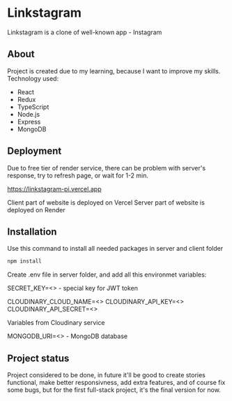 # Linkstagram

Linkstagram is a clone of well-known app - Instagram

## About

Project is created due to my learning, because I want to improve my skills. Technology used:
- React
- Redux
- TypeScript
- Node.js
- Express
- MongoDB

## Deployment

Due to free tier of render service, there can be problem with server's response, try to refresh page, or wait for 1-2 min.

https://linkstagram-pi.vercel.app

Client part of website is deployed on Vercel
Server part of website is deployed on Render

## Installation

Use this command to install all needed packages in server and client folder

```bash
npm install 
```

Create .env file in server folder, and add all this environmet variables:

SECRET_KEY=<> - special key for JWT token

CLOUDINARY_CLOUD_NAME=<>
CLOUDINARY_API_KEY=<>
CLOUDINARY_API_SECRET=<>

Variables from Cloudinary service

MONGODB_URI=<> - MongoDB database


## Project status

Project considered to be done, in future it'll be good to create stories functional, make better responsivness, add extra features, and of course fix some bugs, but for the first full-stack project, it's the final version for now.
